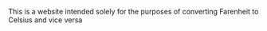 This is a website intended solely for the purposes of converting Farenheit to Celsius and vice versa